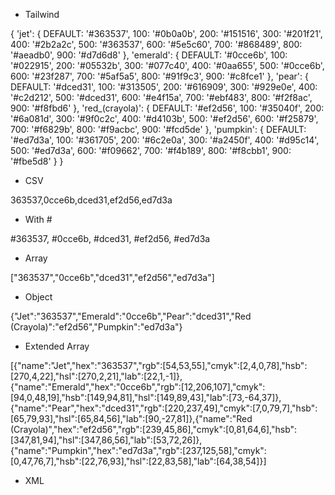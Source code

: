 - Tailwind

{ 'jet': { DEFAULT: '#363537', 100: '#0b0a0b', 200: '#151516', 300: '#201f21', 400: '#2b2a2c', 500: '#363537', 600: '#5e5c60', 700: '#868489', 800: '#aeadb0', 900: '#d7d6d8' }, 'emerald': { DEFAULT: '#0cce6b', 100: '#022915', 200: '#05532b', 300: '#077c40', 400: '#0aa655', 500: '#0cce6b', 600: '#23f287', 700: '#5af5a5', 800: '#91f9c3', 900: '#c8fce1' }, 'pear': { DEFAULT: '#dced31', 100: '#313505', 200: '#616909', 300: '#929e0e', 400: '#c2d212', 500: '#dced31', 600: '#e4f15a', 700: '#ebf483', 800: '#f2f8ac', 900: '#f8fbd6' }, 'red_(crayola)': { DEFAULT: '#ef2d56', 100: '#35040f', 200: '#6a081d', 300: '#9f0c2c', 400: '#d4103b', 500: '#ef2d56', 600: '#f25879', 700: '#f6829b', 800: '#f9acbc', 900: '#fcd5de' }, 'pumpkin': { DEFAULT: '#ed7d3a', 100: '#361705', 200: '#6c2e0a', 300: '#a2450f', 400: '#d95c14', 500: '#ed7d3a', 600: '#f09662', 700: '#f4b189', 800: '#f8cbb1', 900: '#fbe5d8' } }

- CSV

363537,0cce6b,dced31,ef2d56,ed7d3a

- With #

#363537, #0cce6b, #dced31, #ef2d56, #ed7d3a

- Array

["363537","0cce6b","dced31","ef2d56","ed7d3a"]

- Object

{"Jet":"363537","Emerald":"0cce6b","Pear":"dced31","Red (Crayola)":"ef2d56","Pumpkin":"ed7d3a"}

- Extended Array

[{"name":"Jet","hex":"363537","rgb":[54,53,55],"cmyk":[2,4,0,78],"hsb":[270,4,22],"hsl":[270,2,21],"lab":[22,1,-1]},{"name":"Emerald","hex":"0cce6b","rgb":[12,206,107],"cmyk":[94,0,48,19],"hsb":[149,94,81],"hsl":[149,89,43],"lab":[73,-64,37]},{"name":"Pear","hex":"dced31","rgb":[220,237,49],"cmyk":[7,0,79,7],"hsb":[65,79,93],"hsl":[65,84,56],"lab":[90,-27,81]},{"name":"Red (Crayola)","hex":"ef2d56","rgb":[239,45,86],"cmyk":[0,81,64,6],"hsb":[347,81,94],"hsl":[347,86,56],"lab":[53,72,26]},{"name":"Pumpkin","hex":"ed7d3a","rgb":[237,125,58],"cmyk":[0,47,76,7],"hsb":[22,76,93],"hsl":[22,83,58],"lab":[64,38,54]}]

- XML

<palette>
  <color name="Jet" hex="363537" r="54" g="53" b="55" />
  <color name="Emerald" hex="0cce6b" r="12" g="206" b="107" />
  <color name="Pear" hex="dced31" r="220" g="237" b="49" />
  <color name="Red (Crayola)" hex="ef2d56" r="239" g="45" b="86" />
  <color name="Pumpkin" hex="ed7d3a" r="237" g="125" b="58" />
</palette>